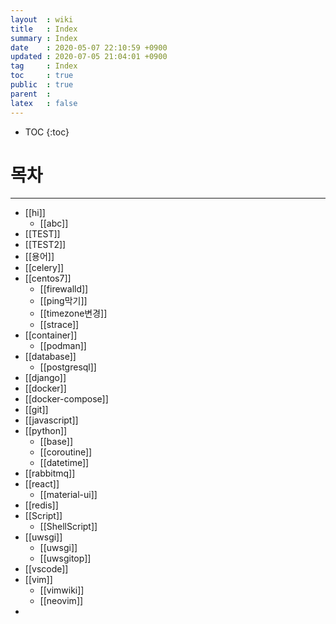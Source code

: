 ```yaml
---
layout  : wiki
title   : Index
summary : Index
date    : 2020-05-07 22:10:59 +0900
updated : 2020-07-05 21:04:01 +0900
tag     : Index
toc     : true
public  : true
parent  : 
latex   : false
---
```

* TOC
{:toc}

# 목차 
---
* [[hi]]
	* [[abc]] 
* [[TEST]]
* [[TEST2]]
* [[용어]]
* [[celery]]
* [[centos7]]
    * [[firewalld]]
    * [[ping막기]]
    * [[timezone변경]]
    * [[strace]]
* [[container]]
    * [[podman]]
* [[database]] 
	* [[postgresql]]
* [[django]]
* [[docker]]
* [[docker-compose]]
* [[git]]
*  [[javascript]]
*  [[python]]
    * [[base]]
    * [[coroutine]] 
	* [[datetime]]
*  [[rabbitmq]]
*  [[react]]
    * [[material-ui]]
*  [[redis]]
*  [[Script]] 
	* [[ShellScript]]
*  [[uwsgi]]
    * [[uwsgi]]
    * [[uwsgitop]]
*  [[vscode]]
*  [[vim]]
   * [[vimwiki]]
   * [[neovim]]
* 

